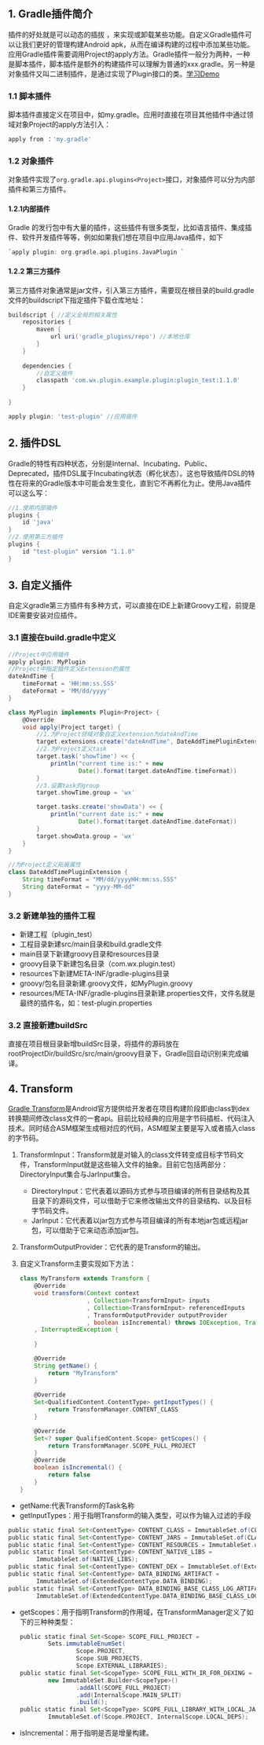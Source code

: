 ## 1. Gradle插件简介

插件的好处就是可以动态的插拔 ，来实现或卸载某些功能。自定义Gradle插件可以让我们更好的管理构建Android apk，从而在编译构建的过程中添加某些功能。应用Gradle插件需要调用Project的apply方法。Gradle插件一般分为两种，一种是脚本插件，脚本插件是额外的构建插件可以理解为普通的xxx.gradle。另一种是对象插件又叫二进制插件，是通过实现了Plugin接口的类。[学习Demo](https://github.com/wang-xiong/WxApp/tree/master/gradle_plugins)

### 1.1 脚本插件

脚本插件直接定义在项目中，如my.gradle。应用时直接在项目其他插件中通过领域对象Project的apply方法引入：

```groovy
apply from ：'my.gradle'
```

### 1.2 对象插件

对象插件实现了`org.gradle.api.plugins<Project>`接口，对象插件可以分为内部插件和第三方插件。

#### 1.2.1内部插件

Gradle 的发行包中有大量的插件，这些插件有很多类型，比如语言插件、集成插件、软件开发插件等等，例如如果我们想在项目中应用Java插件，如下 

```groovy
`apply plugin: org.gradle.api.plugins.JavaPlugin `
```

#### 1.2.2 第三方插件

第三方插件对象通常是jar文件，引入第三方插件，需要现在根目录的build.gradle文件的buildscript下指定插件下载仓库地址：

```groovy
buildscript { //定义全局的相关属性
    repositories {
        maven {
            url uri('gradle_plugins/repo') //本地仓库
        }
    }
     
    dependencies {
        //自定义插件
        classpath 'com.wx.plugin.example.plugin:plugin_test:1.1.0'
    }
    
}

apply plugin: 'test-plugin' //应用插件
```

## 2. 插件DSL

Gradle的特性有四种状态，分别是Internal、Incubating、Public、Deprecated，插件DSL属于Incubating状态（孵化状态）。这也导致插件DSL的特性在将来的Gradle版本中可能会发生变化，直到它不再孵化为止。使用Java插件可以这么写：

```groovy
//1.使用内部插件
plugins {
	id 'java'
}
//2.使用第三方插件
plugins {
    id "test-plugin" version "1.1.0"
}
```

## 3. 自定义插件

自定义gradle第三方插件有多种方式，可以直接在IDE上新建Groovy工程，前提是IDE需要安装对应插件。

### 3.1 直接在build.gradle中定义

```groovy
//Project中应用插件
apply plugin: MyPlugin
//Project中指定插件定义Extension的属性
dateAndTime {   		
    timeFormat = 'HH:mm:ss.SSS' 
    dateFormat = 'MM/dd/yyyy'
}

class MyPlugin implements Plugin<Project> {
    @Override
    void apply(Project target) {
        //1.为Project领域对象自定义extension为dateAndTime 
        target.extensions.create("dateAndTime", DateAddTimePluginExtension)
        //2.为Project定义task 
        target.task('showTime') << {
            println("current time is:" + new 
                    Date().format(target.dateAndTime.timeFormat)) 
        }
        //3.设置task的group
        target.showTime.group = 'wx'

        target.tasks.create('showData') << {
            println("current date is:" + new 
                    Date().format(target.dateAndTime.dateFormat))
        }
        target.showData.group = 'wx'
    }
}

//为Project定义拓展属性
class DateAddTimePluginExtension {
    String timeFormat = "MM/dd/yyyyHH:mm:ss.SSS"
    String dateFormat = "yyyy-MM-dd"
}
```



### 3.2 新建单独的插件工程

- 新建工程（plugin_test）
- 工程目录新建src/main目录和build.gradle文件
- main目录下新建groovy目录和resources目录
- groovy目录下新建包名目录（com.wx.plugin.test）
- resources下新建META-INF/gradle-plugins目录
- groovy/包名目录新建.groovy文件，如MyPlugin.groovy
- resources/META-INF/gradle-plugins目录新建.properties文件，文件名就是最终的插件名，如：test-plugin.properties

### 3.2 直接新建buildSrc

直接在项目根目录新增buildSrc目录，将插件的源码放在rootProjectDir/buildSrc/src/main/groovy目录下，Gradle回自动识别来完成编译。

## 4. Transform

[Gradle Transform](http://tools.android.com/tech-docs/new-build-system/transform-api)是Android官方提供给开发者在项目构建阶段即由class到dex转换期间修改class文件的一套api。目前比较经典的应用是字节码插桩、代码注入技术。同时结合ASM框架生成相对应的代码，ASM框架主要是写入或者插入class的字节码。

1. TransformInput：Transform就是对输入的class文件转变成目标字节码文件，TransformInput就是这些输入文件的抽象。目前它包括两部分：DirectoryInput集合与JarInput集合。

   - DirectoryInput：它代表着以源码方式参与项目编译的所有目录结构及其目录下的源码文件，可以借助于它来修改输出文件的目录结构、以及目标字节码文件。
   - JarInput：它代表着以jar包方式参与项目编译的所有本地jar包或远程jar包，可以借助于它来动态添加jar包。

2. TransformOutputProvider：它代表的是Transform的输出。

3. 自定义Transform主要实现如下方法： 

   ```groovy
   class MyTransform extends Transform {
       @Override
       void transform(Context context
                      , Collection<TransformInput> inputs
                      , Collection<TransformInput> referencedInputs
                      , TransformOutputProvider outputProvider
                      , boolean isIncremental) throws IOException, TransformException
       , InterruptedException {
           
       }
   
       @Override
       String getName() {
           return "MyTransform"
       }
       
       @Override
       Set<QualifiedContent.ContentType> getInputTypes() {
           return TransformManager.CONTENT_CLASS
       }
   
       @Override
       Set<? super QualifiedContent.Scope> getScopes() { 
           return TransformManager.SCOPE_FULL_PROJECT
       }
       @Override
       boolean isIncremental() {
           return false
       }
   }
   ```

- getName:代表Transform的Task名称
- getInputTypes：用于指明Transform的输入类型，可以作为输入过滤的手段

```groovy
public static final Set<ContentType> CONTENT_CLASS = ImmutableSet.of(CLASSES);
public static final Set<ContentType> CONTENT_JARS = ImmutableSet.of(CLASSES, RESOURCES);
public static final Set<ContentType> CONTENT_RESOURCES = ImmutableSet.of(RESOURCES);
public static final Set<ContentType> CONTENT_NATIVE_LIBS =
        ImmutableSet.of(NATIVE_LIBS);
public static final Set<ContentType> CONTENT_DEX = ImmutableSet.of(ExtendedContentType.DEX);
public static final Set<ContentType> DATA_BINDING_ARTIFACT =
        ImmutableSet.of(ExtendedContentType.DATA_BINDING);
public static final Set<ContentType> DATA_BINDING_BASE_CLASS_LOG_ARTIFACT =
        ImmutableSet.of(ExtendedContentType.DATA_BINDING_BASE_CLASS_LOG);
```

- getScopes：用于指明Transform的作用域，在TransformManager定义了如下的三种种类型：

  ```groovy
  public static final Set<Scope> SCOPE_FULL_PROJECT =
          Sets.immutableEnumSet(
                  Scope.PROJECT,
                  Scope.SUB_PROJECTS,
                  Scope.EXTERNAL_LIBRARIES);
  public static final Set<ScopeType> SCOPE_FULL_WITH_IR_FOR_DEXING =
          new ImmutableSet.Builder<ScopeType>()
                  .addAll(SCOPE_FULL_PROJECT)
                  .add(InternalScope.MAIN_SPLIT)
                  .build();
  public static final Set<ScopeType> SCOPE_FULL_LIBRARY_WITH_LOCAL_JARS =
          ImmutableSet.of(Scope.PROJECT, InternalScope.LOCAL_DEPS);
  ```

- isIncremental：用于指明是否是增量构建。